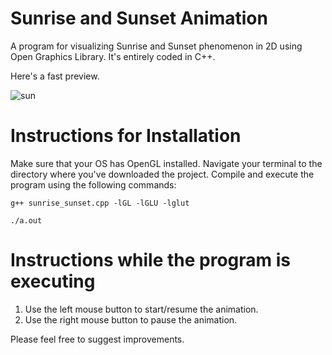 # Sunrise and Sunset Animation

A program for visualizing Sunrise and Sunset phenomenon in 2D using Open Graphics Library. It's entirely coded in C++.

Here's a fast preview.

![sun](https://user-images.githubusercontent.com/62807226/104741281-00b85980-576f-11eb-841e-8194b052497e.gif)

# Instructions for Installation

Make sure that your OS has OpenGL installed. Navigate your terminal to the directory where you've downloaded the project. Compile and execute the program using the following commands:

`g++ sunrise_sunset.cpp -lGL -lGLU -lglut`

`./a.out`

# Instructions while the program is executing

1. Use the left mouse button to start/resume the animation.
2. Use the right mouse button to pause the animation. 

Please feel free to suggest improvements.
